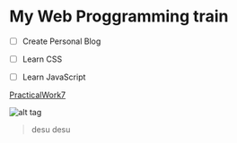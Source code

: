 # My Web Proggramming train

- [ ] Create Personal Blog
- [ ] Learn CSS
- [ ] Learn JavaScript


<a href="https://github.com/KodokuOdius/Web_Programming/blob/master/PracticalWork7/index.html">PracticalWork7</a>

![alt tag](https://img.gifmagazine.net/gifmagazine/images/974623/original.gif)

> desu desu
